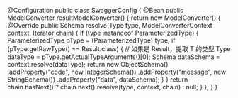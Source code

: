 @Configuration
public class SwaggerConfig {
    @Bean
    public ModelConverter resultModelConverter() {
        return new ModelConverter() {
            @Override
            public Schema resolve(Type type, ModelConverterContext context, Iterator<ModelConverter> chain) {
                if (type instanceof ParameterizedType) {
                    ParameterizedType pType = (ParameterizedType) type;
                    if (pType.getRawType() == Result.class) {
                        // 如果是 Result<T>，提取 T 的类型
                        Type dataType = pType.getActualTypeArguments()[0];
                        Schema dataSchema = context.resolve(dataType);
                        return new ObjectSchema()
                            .addProperty("code", new IntegerSchema())
                            .addProperty("message", new StringSchema())
                            .addProperty("data", dataSchema);
                    }
                }
                return chain.hasNext() ? chain.next().resolve(type, context, chain) : null;
            }
        };
    }
}
